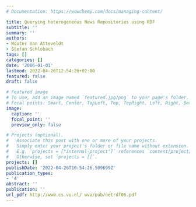 ```yaml
---
# Documentation: https://wowchemy.com/docs/managing-content/

title: Querying heterogeneous News Repositories using RDF
subtitle: ''
summary: ''
authors:
- Wouter Van Atteveldt
- Stefan Schlobach
tags: []
categories: []
date: '2006-01-01'
lastmod: 2022-04-26T12:54:26+02:00
featured: false
draft: false

# Featured image
# To use, add an image named `featured.jpg/png` to your page's folder.
# Focal points: Smart, Center, TopLeft, Top, TopRight, Left, Right, BottomLeft, Bottom, BottomRight.
image:
  caption: ''
  focal_point: ''
  preview_only: false

# Projects (optional).
#   Associate this post with one or more of your projects.
#   Simply enter your project's folder or file name without extension.
#   E.g. `projects = ["internal-project"]` references `content/project/deep-learning/index.md`.
#   Otherwise, set `projects = []`.
projects: []
publishDate: '2022-04-26T10:54:26.509699Z'
publication_types:
- '4'
abstract: ''
publication: ''
url_pdf: http://www.cs.vu.nl/ wva/pub/netrdf06.pdf
---
```

